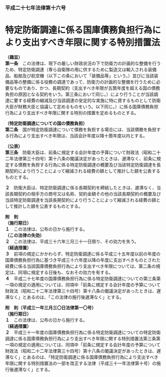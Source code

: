 ### 平成二十七年法律第十六号  
# 特定防衛調達に係る国庫債務負担行為により支出すべき年限に関する特別措置法  
  
**（趣旨）**  
**第一条**　この法律は、現下の厳しい財政状況の下で防衛力の計画的な整備を行うため、特定防衛調達（専ら自衛隊の用に供するために製造又は輸入される装備品、船舶及び航空機（以下この条において「装備品等」という。）並びに当該装備品等の整備に係る役務の調達であって、防衛力の計画的な整備を行うために必要なものであり、かつ、長期契約（支出すべき年限が五箇年度を超える国の債務負担の原因となる契約をいう。第三条において同じ。）により行うことが当該調達に要する経費の縮減及び当該調達の安定的な実施に特に資するものとして防衛大臣が財務大臣と協議して定めるものをいう。以下同じ。）に係る国庫債務負担行為により支出すべき年限に関する特別の措置を定めるものとする。  
  
**（特定防衛調達についての国の債務負担）**  
**第二条**　国が特定防衛調達について債務を負担する場合には、当該債務を負担する行為により支出すべき年限は、当該会計年度以降十箇年度以内とする。  
  
**（公表）**  
**第三条**　防衛大臣は、前条に規定する会計年度の予算について財政法（昭和二十二年法律第三十四号）第十八条の閣議決定があったときは、遅滞なく、前条に規定する債務を負担する行為に係る特定防衛調達の概要及び当該特定防衛調達を長期契約により行うことによって縮減される経費の額として推計した額を公表するものとする。  
  
**２**　防衛大臣は、特定防衛調達に係る長期契約を締結したときは、遅滞なく、当該長期契約の相手方の商号又は名称、契約金額その他の当該長期契約の概要及び当該特定防衛調達を当該長期契約により行うことによって縮減される経費の額として推計した額を公表するものとする。  
  
**附　則**  
**（施行期日）**  
**１**　この法律は、公布の日から施行する。  
**（この法律の失効）**  
**２**　この法律は、平成三十六年三月三十一日限り、その効力を失う。  
**（経過措置）**  
**３**　前項の規定にかかわらず、特定防衛調達に係る平成三十五年度以前の年度の国庫債務負担行為に基づき平成三十六年度以降の年度に支出すべきものとされた経費に係る当該国庫債務負担行為により支出すべき年限については、第二条の規定は、同項に規定する日後も、なおその効力を有する。  
**４**　平成二十七年度の国庫債務負担行為に係る特定防衛調達についての第三条第一項の規定の適用については、同項中「前条に規定する会計年度の予算について財政法（昭和二十二年法律第三十四号）第十八条の閣議決定があったときは、遅滞なく」とあるのは、「この法律の施行後遅滞なく」とする。  
  
**附　則（平成三一年三月三〇日法律第一〇号）**  
**（施行期日）**  
**１**　この法律は、公布の日から施行する。  
**（経過措置）**  
**２**　平成三十一年度の国庫債務負担行為に係る特定防衛調達についての特定防衛調達に係る国庫債務負担行為により支出すべき年限に関する特別措置法第三条第一項の規定の適用については、同項中「前条に規定する会計年度の予算について財政法（昭和二十二年法律第三十四号）第十八条の閣議決定があったときは、遅滞なく」とあるのは、「特定防衛調達に係る国庫債務負担行為により支出すべき年限に関する特別措置法の一部を改正する法律（平成三十一年法律第十号）の施行後遅滞なく」とする。  
  
